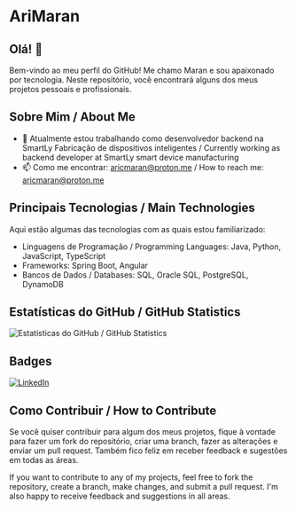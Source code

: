 # AriMaran

## Olá! 🧛

Bem-vindo ao meu perfil do GitHub! Me chamo Maran e sou apaixonado por tecnologia. Neste repositório, você encontrará alguns dos meus projetos pessoais e profissionais.

## Sobre Mim / About Me

- 🔭 Atualmente estou trabalhando como desenvolvedor backend na SmartLy Fabricação de dispositivos inteligentes / Currently working as backend developer at SmartLy smart device manufacturing
- 📫 Como me encontrar: aricmaran@proton.me / How to reach me: aricmaran@proton.me

## Principais Tecnologias / Main Technologies

Aqui estão algumas das tecnologias com as quais estou familiarizado:

- Linguagens de Programação / Programming Languages: Java, Python, JavaScript, TypeScript
- Frameworks: Spring Boot, Angular
- Bancos de Dados / Databases: SQL, Oracle SQL, PostgreSQL, DynamoDB

## Estatísticas do GitHub / GitHub Statistics

![Estatísticas do GitHub / GitHub Statistics](https://github-readme-stats.vercel.app/api?username=AriMaran&show_icons=true&count_private=true&hide=prs&theme=radical)

## Badges

[![LinkedIn](https://img.shields.io/badge/LinkedIn-Connect-blue?style=flat-square&logo=linkedin&logoColor=white&link=https://www.linkedin.com/in/aricmaran/)](https://www.linkedin.com/in/aricmaran/)

## Como Contribuir / How to Contribute

Se você quiser contribuir para algum dos meus projetos, fique à vontade para fazer um fork do repositório, criar uma branch, fazer as alterações e enviar um pull request. Também fico feliz em receber feedback e sugestões em todas as áreas.

If you want to contribute to any of my projects, feel free to fork the repository, create a branch, make changes, and submit a pull request. I'm also happy to receive feedback and suggestions in all areas.
